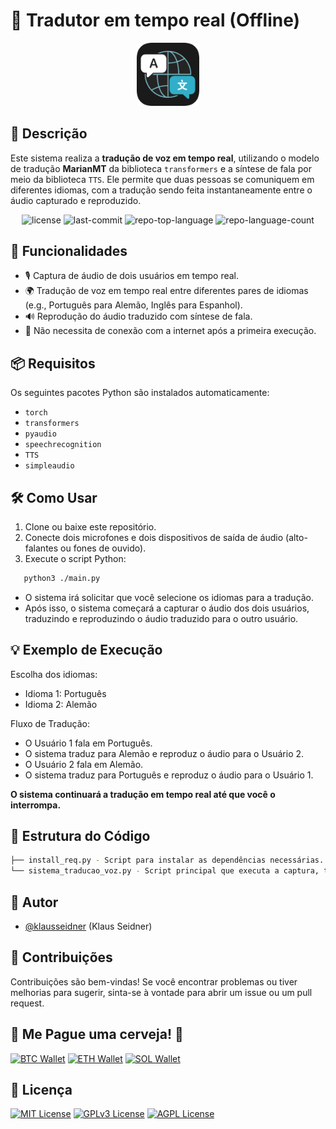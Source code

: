 # 🎤 Tradutor em tempo real (Offline)

<p align="center">
  <img src="https://github.com/klausseidner/Tradutor-offline/blob/main/logo.png" width="20%" alt="Logo do Projeto">
</p>


## 📖 Descrição

Este sistema realiza a **tradução de voz em tempo real**, utilizando o modelo de tradução **MarianMT** da biblioteca `transformers` e a síntese de fala por meio da biblioteca `TTS`. Ele permite que duas pessoas se comuniquem em diferentes idiomas, com a tradução sendo feita instantaneamente entre o áudio capturado e reproduzido.

<p align="center">
	<img src="https://img.shields.io/github/license/klausseidner/Tradutor-offline?style=flat&logo=opensourceinitiative&logoColor=white&color=0080ff" alt="license">
	<img src="https://img.shields.io/github/last-commit/klausseidner/Tradutor-offline?style=flat&logo=git&logoColor=white&color=0080ff" alt="last-commit">
	<img src="https://img.shields.io/github/languages/top/klausseidner/Tradutor-offline?style=flat&color=0080ff" alt="repo-top-language">
	<img src="https://img.shields.io/github/languages/count/klausseidner/Tradutor-offline?style=flat&color=0080ff" alt="repo-language-count">
</p>


## 🚀 Funcionalidades

- 🎙️ Captura de áudio de dois usuários em tempo real.
- 🌍 Tradução de voz em tempo real entre diferentes pares de idiomas (e.g., Português para Alemão, Inglês para Espanhol).
- 🔊 Reprodução do áudio traduzido com síntese de fala.
- 📶 Não necessita de conexão com a internet após a primeira execução.


## 📦 Requisitos

Os seguintes pacotes Python são instalados automaticamente:

- `torch`
- `transformers`
- `pyaudio`
- `speechrecognition`
- `TTS`
- `simpleaudio`


## 🛠️ Como Usar

1. Clone ou baixe este repositório.
2. Conecte dois microfones e dois dispositivos de saída de áudio (alto-falantes ou fones de ouvido).
3. Execute o script Python:

```bash
   python3 ./main.py
```

- O sistema irá solicitar que você selecione os idiomas para a tradução.
- Após isso, o sistema começará a capturar o áudio dos dois usuários, traduzindo e reproduzindo o áudio traduzido para o outro usuário.


## 💡 Exemplo de Execução
Escolha dos idiomas:

- Idioma 1: Português
- Idioma 2: Alemão

Fluxo de Tradução:

- O Usuário 1 fala em Português.
- O sistema traduz para Alemão e reproduz o áudio para o Usuário 2.
- O Usuário 2 fala em Alemão.
- O sistema traduz para Português e reproduz o áudio para o Usuário 1.

**O sistema continuará a tradução em tempo real até que você o interrompa.**


## 📂 Estrutura do Código

```sh
├── install_req.py - Script para instalar as dependências necessárias.
└── sistema_traducao_voz.py - Script principal que executa a captura, tradução e reprodução do áudio.
```


## 👤 Autor

- [@klausseidner](https://www.github.com/klausseidner) (Klaus Seidner)


## 🤝 Contribuições

Contribuições são bem-vindas! Se você encontrar problemas ou tiver melhorias para sugerir, sinta-se à vontade para abrir um issue ou um pull request.


## 🍺 Me Pague uma cerveja! 🍺

[![BTC Wallet](http://img.shields.io/badge/Bitcoin-000000?style=flat&logo=bitcoin&logoColor=white)](https://www.blockchain.com/btc/address/bc1qtfh4asd7jhyxxpnk0254c2tr6zy4p3aagr9lnc)
[![ETH Wallet](http://img.shields.io/badge/Ethereum-000000?style=flat&logo=ethereum&logoColor=white)](https://www.blockchain.com/eth/address/0x4bdebD8AA648a88f06Acc7944Ab852676eF059d1)
[![SOL Wallet](http://img.shields.io/badge/Solana-000000?style=flat&logo=solana&logoColor=white)](https://solscan.io/account/2NWJyYUx4YgdAWkr4pbjbqQvtSGCFH44mqJ1gHnfxu3L)


## 📜 Licença

[![MIT License](https://img.shields.io/badge/License-MIT-green.svg)](https://choosealicense.com/licenses/mit/)
[![GPLv3 License](https://img.shields.io/badge/License-GPL%20v3-yellow.svg)](https://opensource.org/licenses/)
[![AGPL License](https://img.shields.io/badge/license-AGPL-blue.svg)](http://www.gnu.org/licenses/agpl-3.0)
